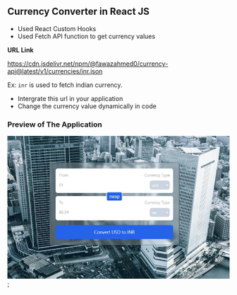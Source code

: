 ## Currency Converter in React JS

- Used React Custom Hooks
- Used Fetch API function to get currency values

**URL Link**

https://cdn.jsdelivr.net/npm/@fawazahmed0/currency-api@latest/v1/currencies/inr.json

Ex: `inr` is used to fetch indian currency.

- Intergrate this url in your application
- Change the currency value dynamically in code


### Preview of The Application

![Main Page](./public/Currency%20Converter.jpg);